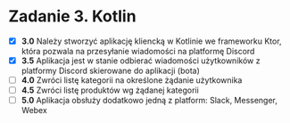 # Zadanie 3. Kotlin
- [x] **3.0** Należy stworzyć aplikację kliencką w Kotlinie we frameworku Ktor, która pozwala na przesyłanie wiadomości na platformę Discord
- [x] **3.5** Aplikacja jest w stanie odbierać wiadomości użytkowników z platformy Discord skierowane do aplikacji (bota)
- [ ] **4.0** Zwróci listę kategorii na określone żądanie użytkownika
- [ ] **4.5** Zwróci listę produktów wg żądanej kategorii
- [ ] **5.0** Aplikacja obsłuży dodatkowo jedną z platform: Slack, Messenger, Webex